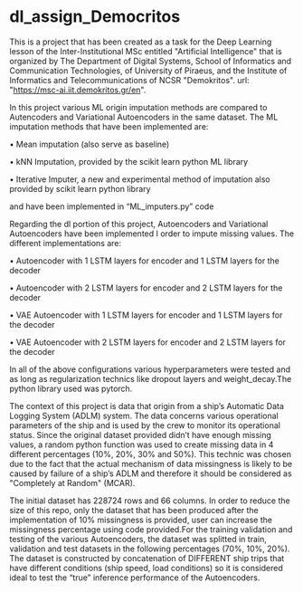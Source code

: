 # dl_assign_Democritos
This is a project that has been created as a task for the Deep Learning lesson of the Inter-Institutional MSc entitled "Artificial Intelligence" that is organized by The Department of Digital Systems, School of Informatics and Communication Technologies, of University of Piraeus, and the Institute of Informatics and Telecommunications of NCSR "Demokritos". url: "https://msc-ai.iit.demokritos.gr/en".

In this project various ML origin imputation methods are compared to Autencoders and Variational Autoencoders in the same dataset. The ML imputation methods that have been implemented are:

  •	Mean imputation (also serve as baseline)

  •	kNN Imputation, provided by the scikit learn python ML library

  •	Iterative Imputer, a new and experimental method of imputation also provided by scikit learn python library
  
  and have been implemented in “ML_imputers.py” code

Regarding the dl portion of this project, Autoencoders and Variational Autoencoders have been implemented I order to impute missing values. The different implementations are:

  •	Autoencoder with 1 LSTM layers for encoder and 1 LSTM layers for the decoder

  •	Autoencoder with 2 LSTM layers for encoder and 2 LSTM layers for the decoder

  •	VAE Autoencoder with 1 LSTM layers for encoder and 1 LSTM layers for the decoder

  •	VAE Autoencoder with 2 LSTM layers for encoder and 2 LSTM layers for the decoder

In all of the above configurations various hyperparameters were tested and as long as regularization technics like dropout layers and weight_decay.The python library used was pytorch.

The context of this project is data that origin from a ship’s Automatic Data Logging System (ADLM) system. The data concerns various operational parameters of the ship and is used by the crew to monitor its operational status. Since the original dataset provided didn’t have enough missing values, a random python function was used to create missing data in 4 different percentages (10%, 20%, 30% and 50%). This technic was chosen due to the fact that the actual mechanism of data missingness is likely to be caused by failure of a ship’s ADLM and therefore it should be considered as "Completely at Random" (MCAR).

The initial dataset has 228724 rows and 66 columns. In order to reduce the size of this repo, only the dataset that has been produced after the implementation of 10% missingness is provided, user can increase the missingness percentage using code provided.For the training validation and testing of the various Autoencoders, the dataset was splitted in train, validation and test datasets in the following percentages (70%, 10%, 20%). The dataset is constructed by concatenation of DIFFERENT ship trips that have different conditions (ship speed, load conditions) so it is considered ideal to test the “true” inference performance of the Autoencoders.

